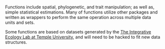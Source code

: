 
Functions include spatial, phylogenetic, and trait manipulation; as well as, simple statistical estimations. Many of functions utilize other packages and written as wrappers to perform the same operation across multiple data units and sets.

Some functions are based on datasets generated by the [The Integrative Ecology Lab at Temple University](https://www.iecolab.org "iEco Homepage"), and will need to be hacked to fit new data structures.

